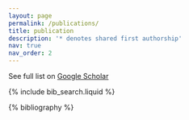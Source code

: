 ```yaml
---
layout: page
permalink: /publications/
title: publication
description: '* denotes shared first authorship'
nav: true
nav_order: 2
---
```


See full list on [Google Scholar](https://scholar.google.com/citations?user=-CLy6YsAAAAJ)

<!-- _pages/publications.md -->

<!-- Bibsearch Feature -->

{% include bib_search.liquid %}

<div class="publications">

{% bibliography %}

</div>
